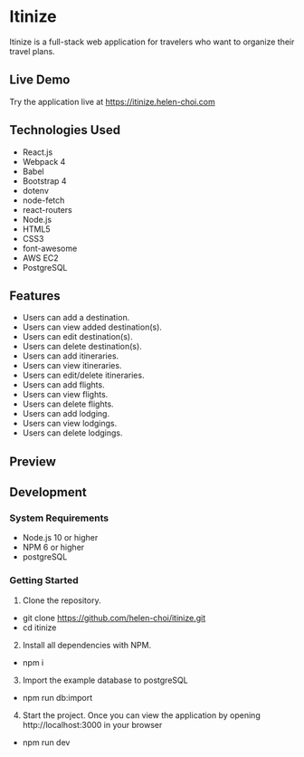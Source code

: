 # Itinize

Itinize is a full-stack web application for travelers who want to organize their travel plans.

## Live Demo

Try the application live at https://itinize.helen-choi.com

## Technologies Used

- React.js
- Webpack 4
- Babel
- Bootstrap 4
- dotenv
- node-fetch
- react-routers
- Node.js
- HTML5
- CSS3
- font-awesome
- AWS EC2
- PostgreSQL

## Features

- Users can add a destination.
- Users can view added destination(s).
- Users can edit destination(s).
- Users can delete destination(s).
- Users can add itineraries.
- Users can view itineraries. 
- Users can edit/delete itineraries. 
- Users can add flights.
- Users can view flights.
- Users can delete flights.
- Users can add lodging.
- Users can view lodgings.
- Users can delete lodgings. 


## Preview


## Development

### System Requirements 
- Node.js 10 or higher
- NPM 6 or higher
- postgreSQL

### Getting Started
1. Clone the repository.
- git clone https://github.com/helen-choi/itinize.git
- cd itinize
2. Install all dependencies with NPM.
- npm i
3. Import the example database to postgreSQL
- npm run db:import
4. Start the project. Once you can view the application by opening http://localhost:3000 in your browser
- npm run dev





